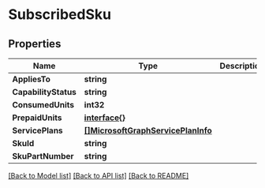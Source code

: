 # SubscribedSku

## Properties

Name | Type | Description | Notes
------------ | ------------- | ------------- | -------------
**AppliesTo** | **string** |  | [optional] 
**CapabilityStatus** | **string** |  | [optional] 
**ConsumedUnits** | **int32** |  | [optional] 
**PrepaidUnits** | [**interface{}**](.md) |  | [optional] 
**ServicePlans** | [**[]MicrosoftGraphServicePlanInfo**](microsoft.graph.servicePlanInfo.md) |  | [optional] 
**SkuId** | **string** |  | [optional] 
**SkuPartNumber** | **string** |  | [optional] 

[[Back to Model list]](../README.md#documentation-for-models) [[Back to API list]](../README.md#documentation-for-api-endpoints) [[Back to README]](../README.md)



